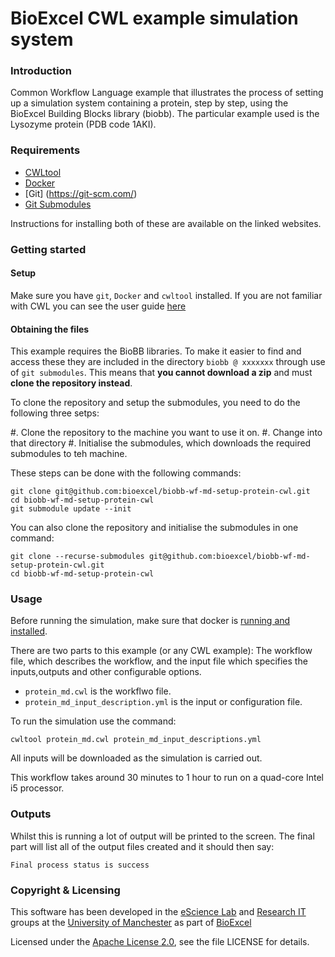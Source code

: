 # BioExcel CWL example simulation system

### Introduction
Common Workflow Language example that illustrates the process of setting up a
simulation system containing a protein, step by step, using the BioExcel
Building Blocks library (biobb). The particular example used is the Lysozyme
protein (PDB code 1AKI).


### Requirements

* [CWLtool](https://github.com/common-workflow-language/cwltool) 
* [Docker](https://www.docker.com/)
* [Git] (https://git-scm.com/)
* [Git Submodules](https://git-scm.com/book/en/v2/Git-Tools-Submodules)

Instructions for installing both of these are available on the linked websites.

### Getting started

#### Setup

Make sure you have `git`, `Docker` and `cwltool` installed. If you are not familiar with CWL you can see the user guide [here](https://www.commonwl.org/user_guide/)

#### Obtaining the files

This example requires the BioBB libraries. To make it easier to find and access these
they are included in the directory `biobb @ xxxxxxx` through use of `git submodules`.
This means that **you cannot download a zip** and must **clone the repository instead**.

To clone the repository and setup the submodules, you need to do the following three setps:

#. Clone the repository to the machine you want to use it on.
#. Change into that directory
#. Initialise the submodules, which downloads the required submodules to teh machine.

These steps can be done with the following commands:

```
git clone git@github.com:bioexcel/biobb-wf-md-setup-protein-cwl.git
cd biobb-wf-md-setup-protein-cwl
git submodule update --init
```

You can also clone the repository and initialise the submodules in one command:

```
git clone --recurse-submodules git@github.com:bioexcel/biobb-wf-md-setup-protein-cwl.git
cd biobb-wf-md-setup-protein-cwl
```

### Usage

Before running the simulation, make sure that docker is [running and installed](https://docs.docker.com/engine/install/). 

There are two parts to this example (or any CWL example): The workflow file, which describes the workflow, and the input file which specifies the inputs,outputs and other configurable options.

* `protein_md.cwl` is the workflwo file.
* `protein_md_input_description.yml` is the input or configuration file.


To run the simulation use the command:

```
cwltool protein_md.cwl protein_md_input_descriptions.yml
```

All inputs will be downloaded as the simulation is carried out.

This workflow takes around 30 minutes to 1 hour to run on a quad-core Intel i5 processor.

### Outputs

Whilst this is running a lot of output will be printed to the screen.  The final part will list all of the output files created and it should then say:

```
Final process status is success
```


### Copyright & Licensing
This software has been developed in the [eScience Lab](https://esciencelab.org.uk/) and [Research IT](https://esciencelab.org.uk/) groups at the [University of Manchester](https://www.manchester.ac.uk/) as part of [BioExcel](https://bioexcel.ebi.ac.uk/)

Licensed under the [Apache License 2.0](https://www.apache.org/licenses/LICENSE-2.0), see the file LICENSE for details.
